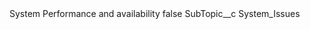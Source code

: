 <?xml version="1.0" encoding="UTF-8"?>
<CustomMetadata xmlns="http://soap.sforce.com/2006/04/metadata" xmlns:xsi="http://www.w3.org/2001/XMLSchema-instance" xmlns:xsd="http://www.w3.org/2001/XMLSchema">
    <label>System Performance and availability</label>
    <protected>false</protected>
    <values>
        <field>SubTopic__c</field>
        <value xsi:type="xsd:string">System_Issues</value>
    </values>
</CustomMetadata>
